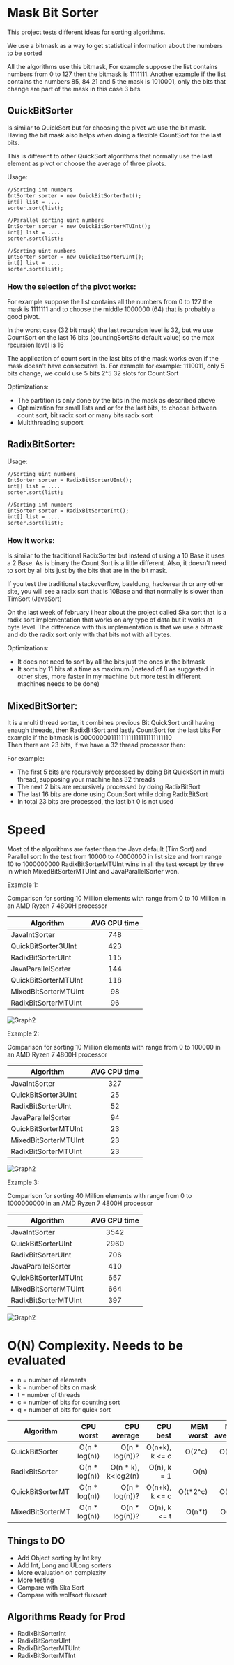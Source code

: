 # Mask Bit Sorter
This project tests different ideas for sorting algorithms. 

We use a bitmask as a way to get statistical information about the numbers to be sorted

All the algorithms use this bitmask, For example suppose the list contains numbers from 0 to 127 
then the bitmask is 1111111. Another example if the list contains the numbers 85, 84 21 and 5 the mask is 1010001, 
only the bits that change are part of the mask in this case 3 bits


## QuickBitSorter
Is similar to QuickSort but for choosing the pivot we use the bit mask. 
Having the bit mask also helps when doing a flexible CountSort for the last bits.

This is different to other QuickSort algorithms that normally use the last element as pivot or choose the average of three
pivots.

Usage:
```
//Sorting int numbers 
IntSorter sorter = new QuickBitSorterInt();
int[] list = ....
sorter.sort(list);
```
```
//Parallel sorting uint numbers 
IntSorter sorter = new QuickBitSorterMTUInt();
int[] list = ....
sorter.sort(list);
```
```
//Sorting uint numbers 
IntSorter sorter = new QuickBitSorterUInt();
int[] list = ....
sorter.sort(list);
```

### How the selection of the pivot works:

For example suppose the list contains all the numbers from 0 to 127  the mask is 1111111 and to choose the middle 1000000 (64) 
that is probably a good pivot.

In the worst case (32 bit mask) the last recursion level is 32, but we use CountSort on the last 16 bits (countingSortBits default value) so
 the max recursion level is 16
 
The application of count sort in the last bits of the mask works even if the mask doesn't have consecutive 1s. 
For example for example: 1110011, only 5 bits change, we could use 5 bits 2^5 32 slots for Count Sort

Optimizations:
- The partition is only done by the bits in the mask as described above
- Optimization for small lists and or for the last bits, to choose between count sort, bit radix sort or many bits radix sort
- Multithreading support


## RadixBitSorter:

Usage:
```
//Sorting uint numbers 
IntSorter sorter = RadixBitSorterUInt();
int[] list = ....
sorter.sort(list);

//Sorting int numbers 
IntSorter sorter = RadixBitSorterInt();
int[] list = ....
sorter.sort(list);

```
### How it works:

Is similar to the traditional RadixSorter but instead of using a 10 Base it uses a 2 Base.
As is binary the Count Sort is a little different. Also, it doesn't need to sort by all bits
just by the bits that are in the bit mask.

If you test the traditional stackoverflow, baeldung, hackerearth or any other site, you will see
a radix sort that is 10Base and that normally is slower than TimSort (JavaSort)

On the last week of february i hear about the project called Ska sort that is a radix sort implementation
that works on any type of data but it works at byte level. The difference with this implementation is
that we use a bitmask and do the radix sort only with that bits not with all bytes.


Optimizations:
- It does not need to sort by all the bits just the ones in the bitmask
- It sorts by 11 bits at a time as maximum (Instead of 8 as suggested in other sites, more faster in my machine but more test in different machines needs to be done)

## MixedBitSorter:
It is a multi thread sorter, it combines previous Bit QuickSort until having enaugh threads, then RadixBitSort and lastly CountSort for the last bits
For example if the bitmask is 00000000111111111111111111111110  
Then there are 23 bits, if we have a 32 thread processor then:

For example:

- The first 5 bits are recursively processed by doing Bit QuickSort in multi thread, supposing your machine has 32 threads
- The next 2 bits are recursively processed by doing RadixBitSort
- The last 16 bits are done using CountSort while doing RadixBitSort
- In total 23 bits are processed, the last bit 0 is not used

# Speed
Most of the algorithms are faster than the Java default (Tim Sort) and Parallel sort
In the test from 10000 to 40000000 in list size and from range 10 to 1000000000 RadixBitSorterMTUInt
wins in all the test except by three in which  MixedBitSorterMTUInt and JavaParallelSorter won.

Example 1: 

Comparison for sorting 10 Million elements with range from 0 to 10 Million in an AMD Ryzen 7 4800H processor

| Algorithm        | AVG CPU time  |
| ---------------- |:-------------:|
|JavaIntSorter|748|
|QuickBitSorter3UInt|423|
|RadixBitSorterUInt|115|
|JavaParallelSorter|144|
|QuickBitSorterMTUInt|118|
|MixedBitSorterMTUInt|98|
|RadixBitSorterMTUInt|96|


![Graph2](plot-S10000000-Range0-10000000-random.png?raw=true "Graph2")

Example 2:

Comparison for sorting 10 Million elements with range from 0 to 100000 in an AMD Ryzen 7 4800H processor

| Algorithm        | AVG CPU time  |
| ---------------- |:-------------:|
|JavaIntSorter|327|
|QuickBitSorter3UInt|25|
|RadixBitSorterUInt|52|
|JavaParallelSorter|94|
|QuickBitSorterMTUInt|23|
|MixedBitSorterMTUInt|23|
|RadixBitSorterMTUInt|23|

![Graph2](plot-S10000000-Range0-100000-random.png?raw=true "Graph2")

Example 3:

Comparison for sorting 40 Million elements with range from 0 to 1000000000 in an AMD Ryzen 7 4800H processor

| Algorithm        | AVG CPU time  |
| ---------------- |:-------------:|
|JavaIntSorter|3542|
|QuickBitSorterUInt|2960|
|RadixBitSorterUInt|706|
|JavaParallelSorter|410|
|QuickBitSorterMTUInt|657|
|MixedBitSorterMTUInt|664|
|RadixBitSorterMTUInt|397|

![Graph2](plot-S40000000-Range0-1000000000-random.png?raw=true "Graph2")

# O(N) Complexity. Needs to be evaluated

- n = number of elements
- k = number of bits on mask
- t = number of threads
- c = number of bits for counting sort
- q = number of bits for quick sort


| Algorithm        | CPU worst     | CPU average         | CPU best       | MEM worst | MEM average | MEM best |
| ---------------- |:-------------:| -------------------:| --------------:| ---------:| -----------:|---------:|
| QuickBitSorter   | O(n * log(n)) | O(n * log(n))?      | O(n+k), k <= c | O(2^c)    | O(2^c)      |    1     |
| RadixBitSorter   | O(n * log(n)) | O(n * k), k<log2(n) | O(n), k = 1    | O(n)      | O(n)        |    1     |
| QuickBitSorterMT | O(n * log(n)) | O(n * log(n))?      | O(n+k), k <= c | O(t*2^c)  | O(2^c)      |    1     |
| MixedBitSorterMT | O(n * log(n)) | O(n * log(n))?      | O(n), k <= t   | O(n*t)    | O(n*t)      |  O(2^c)  |

## Things to DO
- Add Object sorting by Int key
- Add Int, Long and ULong sorters
- More evaluation on complexity
- More testing
- Compare with Ska Sort
- Compare with wolfsort fluxsort 

## Algorithms Ready for Prod
- RadixBitSorterInt 
- RadixBitSorterUInt
- RadixBitSorterMTUInt
- RadixBitSorterMTInt